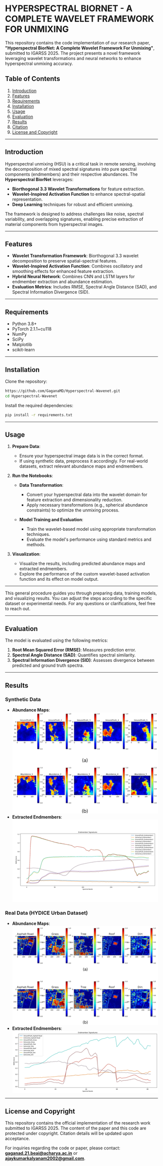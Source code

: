 # HYPERSPECTRAL BIORNET - A COMPLETE WAVELET FRAMEWORK FOR UNMIXING

This repository contains the code implementation of our research paper, **"Hyperspectral BiorNet: A Complete Wavelet Framework For Unmixing"**, submitted to IGARSS 2025. The project presents a novel framework leveraging wavelet transformations and neural networks to enhance hyperspectral unmixing accuracy.

## Table of Contents
1. [Introduction](#introduction)
2. [Features](#features)
3. [Requirements](#requirements)
4. [Installation](#installation)
5. [Usage](#usage)
6. [Evaluation](#evaluation)
7. [Results](#results)
8. [Citation](#citation)
9. [License and Copyright](#license-and-copyright)

---

## Introduction
Hyperspectral unmixing (HSU) is a critical task in remote sensing, involving the decomposition of mixed spectral signatures into pure spectral components (endmembers) and their respective abundances. The **Hyperspectral BiorNet** leverages:

- **Biorthogonal 3.3 Wavelet Transformations** for feature extraction.
- **Wavelet-Inspired Activation Function** to enhance spectral-spatial representation.
- **Deep Learning** techniques for robust and efficient unmixing.

The framework is designed to address challenges like noise, spectral variability, and overlapping signatures, enabling precise extraction of material components from hyperspectral images.

---

## Features
- **Wavelet Transformation Framework**: Biorthogonal 3.3 wavelet decomposition to preserve spatial-spectral features.
- **Wavelet-Inspired Activation Function**: Combines oscillatory and smoothing effects for enhanced feature extraction.
- **Hybrid Neural Network**: Combines CNN and LSTM layers for endmember extraction and abundance estimation.
- **Evaluation Metrics**: Includes RMSE, Spectral Angle Distance (SAD), and Spectral Information Divergence (SID).

---

## Requirements
- Python 3.8+
- PyTorch 2.1.1+cu118
- NumPy
- SciPy
- Matplotlib
- scikit-learn

---

## Installation

Clone the repository:
```bash
https://github.com/GaganaMD/Hyperspectral-Wavenet.git
cd Hyperspectral-Wavenet
```

Install the required dependencies:
```bash
pip install -r requirements.txt
```

---

## Usage

1. **Prepare Data**:  
   - Ensure your hyperspectral image data is in the correct format.  
   - If using synthetic data, preprocess it accordingly. For real-world datasets, extract relevant abundance maps and endmembers.

2. **Run the Notebooks**:  
   - **Data Transformation**:  
     - Convert your hyperspectral data into the wavelet domain for feature extraction and dimensionality reduction.  
     - Apply necessary transformations (e.g., spherical abundance constraints) to optimize the unmixing process.

   - **Model Training and Evaluation**:  
     - Train the wavelet-based model using appropriate transformation techniques.  
     - Evaluate the model's performance using standard metrics and methods.

3. **Visualization**:  
   - Visualize the results, including predicted abundance maps and extracted endmembers.  
   - Explore the performance of the custom wavelet-based activation function and its effect on model output.

---

This general procedure guides you through preparing data, training models, and visualizing results. You can adjust the steps according to the specific dataset or experimental needs. For any questions or clarifications, feel free to reach out.

---

## Evaluation
The model is evaluated using the following metrics:
1. **Root Mean Squared Error (RMSE)**: Measures prediction error.
2. **Spectral Angle Distance (SAD)**: Quantifies spectral similarity.
3. **Spectral Information Divergence (SID)**: Assesses divergence between predicted and ground truth spectra.

---

## Results
### Synthetic Data
- **Abundance Maps**:
  ![Synthetic Abundance Map](results/Synthetic_Abundance_Maps.png)
- **Extracted Endmembers**:
  ![Synthetic Endmembers](results/Synthetic_Endmembers.png)

### Real Data (HYDICE Urban Dataset)
- **Abundance Maps**:
  ![Real Abundance Map](results/Real_Abundance_Maps.png)
- **Extracted Endmembers**:
  ![Real Endmembers](results/Real_Signatures.png)

---


## License and Copyright
This repository contains the official implementation of the research work submitted to IGARSS 2025. The content of the paper and this code are protected under copyright. Citation details will be updated upon acceptance.

For inquiries regarding the code or paper, please contact: **gaganad.21.beai@acharya.ac.in** or **ajaykumarkalyanam2002@gmail.com**.

